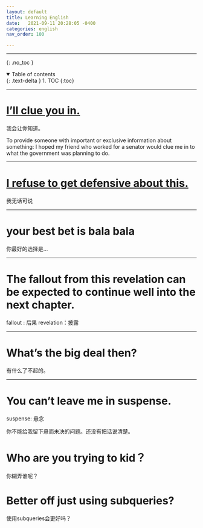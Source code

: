 ```yaml
---
layout: default
title: Learning English
date:   2021-09-11 20:28:05 -0400
categories: english
nav_order: 100

---
```


---
{: .no_toc }

<details open markdown="block">
  <summary>
    Table of contents
  </summary>
  {: .text-delta }
1. TOC
{:toc}
</details>

---

# [I’ll clue you in. ](https://idioms.thefreedictionary.com/clue+you+in)

我会让你知道。

To provide someone with important or exclusive information about something: I hoped my friend who worked for a senator would clue me in to what the government was planning to do.

--- 

# [I refuse to get defensive about this.](https://hbr.org/2013/11/dont-get-defensive-communication-tips-for-the-vigilant)

我无话可说

--- 

# your best bet is bala bala

你最好的选择是... 

--- 

# The fallout from this revelation can be expected to continue well into the next chapter.

fallout : 后果
revelation：披露

---

# What’s the big deal then?

有什么了不起的。

---

# You can’t leave me in suspense.

suspense: 悬念

你不能给我留下悬而未决的问题。还没有把话说清楚。

# Who are you trying to kid？
你糊弄谁呢？

# Better off just using subqueries?

使用subqueries会更好吗？
